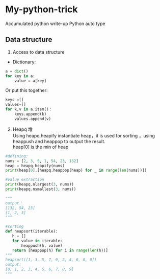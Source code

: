 # My-python-trick

Accumulated python write-up
Python auto type     
## Data structure

1. Access to data structure
* Dictionary:
```python
a = dict()
for key in a:
    value = a[key]
```
Or put this together:
```python 
keys =[]
values=[]
for k,v in a.item()：
    keys.append(k)
    values.append(v)
```
2. Heapq 堆\
Using heapq.heapify instantiate heap，it is used for sorting ，using heappush and heappop to output the result.<br>
heap[0] is the min of heap
```python
#defining:
nums = [2, 3, 5, 1, 54, 23, 132]
heap = heapq.heapify(nums)
print(heap[0],[heapq.heappop(heap) for _ in range(len(nums))])

#value extraction
print(heapq.nlargest(3, nums))
print(heapq.nsmallest(3, nums))

"""
output：
[132, 54, 23]
[1, 2, 3]
"""

#sorting
def heapsort(iterable):
   h = []
   for value in iterable:
       heappush(h, value)
   return [heappop(h) for i in range(len(h))]
"""   
heapsort([1, 3, 5, 7, 9, 2, 4, 6, 8, 0])
output:
[0, 1, 2, 3, 4, 5, 6, 7, 8, 9]
"""
```

